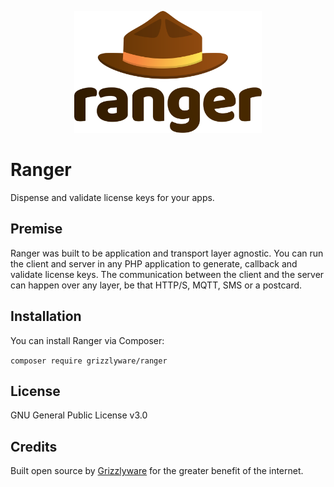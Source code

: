 <p align="center"><img src="./assets/images/ranger_logo.svg" width="300" alt="Ranger Logo" /></p>

# Ranger
Dispense and validate license keys for your apps.

## Premise
Ranger was built to be application and transport layer agnostic. You can run the client and server in any PHP application to generate, callback and validate license keys. The communication between the client and the server can happen over any layer, be that HTTP/S, MQTT, SMS or a postcard.

## Installation
You can install Ranger via Composer:

`composer require grizzlyware/ranger`

## License
GNU General Public License v3.0

## Credits
Built open source by [Grizzlyware](https://www.grizzlyware.com) for the greater benefit of the internet.


